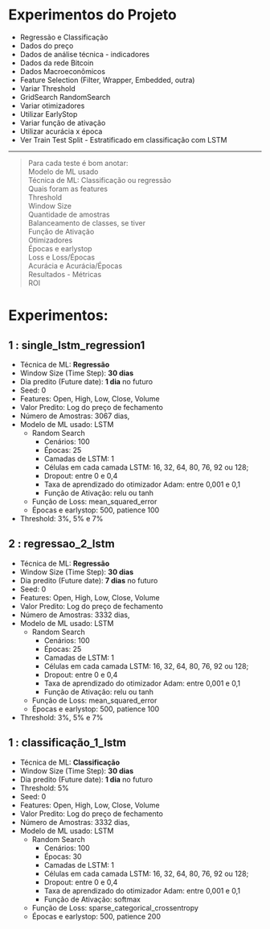 # Experimentos do Projeto

 - Regressão e Classificação
 - Dados do preço
 - Dados de análise técnica - indicadores
 - Dados da rede Bitcoin
 - Dados Macroeconômicos
 - Feature Selection (Filter, Wrapper, Embedded, outra)
 - Variar Threshold
 - GridSearch RandomSearch
 - Variar otimizadores
 - Utilizar EarlyStop
 - Variar função de ativação
 - Utilizar acurácia x época
 - Ver Train Test Split - Estratificado em classificação com LSTM
--------
> Para cada teste é bom anotar:\
> Modelo de ML usado \
> Técnica de ML: Classificação ou regressão\
> Quais foram as features\
> Threshold\
> Window Size\
> Quantidade de amostras\
> Balanceamento de classes, se tiver\
> Função de Ativação\
> Otimizadores\
> Épocas e earlystop\
> Loss e Loss/Épocas\
> Acurácia e Acurácia/Épocas\
> Resultados - Métricas\
> ROI
# Experimentos:

## **1 : single_lstm_regression1**

  - Técnica de ML: **Regressão**
  - Window Size (Time Step): **30 dias**
  - Dia predito (Future date): **1 dia** no futuro
  - Seed: 0
  - Features: Open, High, Low, Close, Volume
  - Valor Predito: Log do preço de fechamento
  - Número de Amostras: 3067 dias, 
  - Modelo de ML usado: LSTM
    - Random Search
      - Cenários: 100
      - Épocas: 25
      - Camadas de LSTM: 1
      - Células em cada camada LSTM: 16, 32, 64, 80, 76, 92 ou 128;
      - Dropout: entre 0 e 0,4
      - Taxa de aprendizado do otimizador Adam: entre 0,001 e 0,1
      - Função de Ativação: relu ou tanh
    - Função de Loss: mean_squared_error
    - Épocas e earlystop: 500, patience 100
  - Threshold: 3%, 5% e 7%

  
## **2 : regressao_2_lstm**

  - Técnica de ML: **Regressão**
  - Window Size (Time Step): **30 dias**
  - Dia predito (Future date): **7 dias** no futuro
  - Seed: 0
  - Features: Open, High, Low, Close, Volume
  - Valor Predito: Log do preço de fechamento
  - Número de Amostras: 3332 dias, 
  - Modelo de ML usado: LSTM
    - Random Search
      - Cenários: 100
      - Épocas: 25
      - Camadas de LSTM: 1
      - Células em cada camada LSTM: 16, 32, 64, 80, 76, 92 ou 128;
      - Dropout: entre 0 e 0,4
      - Taxa de aprendizado do otimizador Adam: entre 0,001 e 0,1
      - Função de Ativação: relu ou tanh
    - Função de Loss: mean_squared_error
    - Épocas e earlystop: 500, patience 100
  - Threshold: 3%, 5% e 7%

## **1 : classificação_1_lstm**
  - Técnica de ML: **Classificação**
  - Window Size (Time Step): **30 dias**
  - Dia predito (Future date): **1 dia** no futuro
  - Threshold: 5%
  - Seed: 0
  - Features: Open, High, Low, Close, Volume
  - Valor Predito: Log do preço de fechamento
  - Número de Amostras: 3332 dias, 
  - Modelo de ML usado: LSTM
    - Random Search
      - Cenários: 100
      - Épocas: 30
      - Camadas de LSTM: 1
      - Células em cada camada LSTM: 16, 32, 64, 80, 76, 92 ou 128;
      - Dropout: entre 0 e 0,4
      - Taxa de aprendizado do otimizador Adam: entre 0,001 e 0,1
      - Função de Ativação: softmax
    - Função de Loss: sparse_categorical_crossentropy
    - Épocas e earlystop: 500, patience 200

